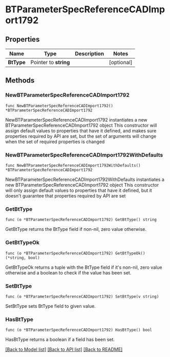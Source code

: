 # BTParameterSpecReferenceCADImport1792

## Properties

Name | Type | Description | Notes
------------ | ------------- | ------------- | -------------
**BtType** | Pointer to **string** |  | [optional] 

## Methods

### NewBTParameterSpecReferenceCADImport1792

`func NewBTParameterSpecReferenceCADImport1792() *BTParameterSpecReferenceCADImport1792`

NewBTParameterSpecReferenceCADImport1792 instantiates a new BTParameterSpecReferenceCADImport1792 object
This constructor will assign default values to properties that have it defined,
and makes sure properties required by API are set, but the set of arguments
will change when the set of required properties is changed

### NewBTParameterSpecReferenceCADImport1792WithDefaults

`func NewBTParameterSpecReferenceCADImport1792WithDefaults() *BTParameterSpecReferenceCADImport1792`

NewBTParameterSpecReferenceCADImport1792WithDefaults instantiates a new BTParameterSpecReferenceCADImport1792 object
This constructor will only assign default values to properties that have it defined,
but it doesn't guarantee that properties required by API are set

### GetBtType

`func (o *BTParameterSpecReferenceCADImport1792) GetBtType() string`

GetBtType returns the BtType field if non-nil, zero value otherwise.

### GetBtTypeOk

`func (o *BTParameterSpecReferenceCADImport1792) GetBtTypeOk() (*string, bool)`

GetBtTypeOk returns a tuple with the BtType field if it's non-nil, zero value otherwise
and a boolean to check if the value has been set.

### SetBtType

`func (o *BTParameterSpecReferenceCADImport1792) SetBtType(v string)`

SetBtType sets BtType field to given value.

### HasBtType

`func (o *BTParameterSpecReferenceCADImport1792) HasBtType() bool`

HasBtType returns a boolean if a field has been set.


[[Back to Model list]](../README.md#documentation-for-models) [[Back to API list]](../README.md#documentation-for-api-endpoints) [[Back to README]](../README.md)


